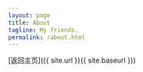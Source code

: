 ```yaml
---
layout: page
title: About
tagline: My friends.
permalink: /about.html
---
```


<div class="link-logo">

[返回主页]({{ site.url }}{{ site.baseurl }})
